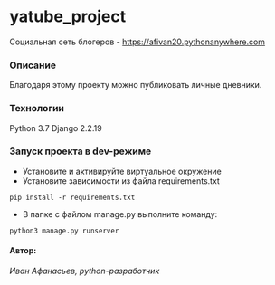 # yatube_project
Социальная сеть блогеров - https://afivan20.pythonanywhere.com
### Описание
Благодаря этому проекту можно публиковать личные дневники.
### Технологии
Python 3.7
Django 2.2.19
### Запуск проекта в dev-режиме
- Установите и активируйте виртуальное окружение
- Установите зависимости из файла requirements.txt
```
pip install -r requirements.txt
``` 
- В папке с файлом manage.py выполните команду:
```
python3 manage.py runserver
```
#### Автор:
_Иван Афанасьев, python-разработчик_
